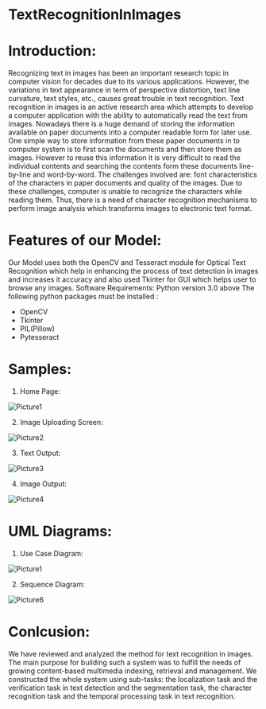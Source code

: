 # TextRecognitionInImages

# Introduction:
Recognizing text in images has been an important research topic in computer vision for decades due to its various applications. However, the variations in text 
appearance in term of perspective distortion, text line curvature, text styles, etc., causes great trouble in text recognition. Text recognition in images is an
active research area which attempts to develop a computer application with the ability to automatically read the text from images. Nowadays there is a huge 
demand of storing the information available on paper documents into a computer readable form for later use. One simple way to store information from these 
paper documents in to computer system is to first scan the documents and then store them as images. However to reuse this information it is very difficult 
to read the individual contents and searching the contents form these documents line-by-line and word-by-word. The challenges involved are: font characteristics
of the characters in paper documents and quality of the images. Due to these challenges, computer is unable to recognize the characters while reading them. 
Thus, there is a need of character recognition mechanisms to perform image analysis which transforms images to electronic text format.

# Features of our Model:
Our Model uses both the OpenCV and Tesseract module for Optical Text Recognition which help in enhancing the process of text detection in images and increases it accuracy and also used Tkinter for GUI which helps user to browse any images.
Software Requirements:
Python version 3.0 above
The following python packages must be installed :
- OpenCV
- Tkinter
- PIL(Pillow)
- Pytesseract
   
# Samples:

1. Home Page:

![Picture1](https://user-images.githubusercontent.com/52970886/173174122-9edeee4a-9ace-4ba2-ac36-f60943f913d9.png)

2. Image Uploading Screen:

![Picture2](https://user-images.githubusercontent.com/52970886/173174280-41491688-e1d5-4a20-b843-54ad5e8c028f.png)

3. Text Output:

![Picture3](https://user-images.githubusercontent.com/52970886/173174282-4dd0c9da-6ba3-4f76-9cde-ca51bc8f024b.png)

4. Image Output:

![Picture4](https://user-images.githubusercontent.com/52970886/173174290-c53f4d42-f941-4c7d-8329-8492ebf5f27b.png)


# UML Diagrams:

1. Use Case Diagram:

![Picture1](https://user-images.githubusercontent.com/52970886/173174337-82016ac7-be69-4677-ac60-87960269cb85.png)

2. Sequence Diagram:

![Picture6](https://user-images.githubusercontent.com/52970886/173174356-a78022e8-d2e2-4a2b-855d-a94393badb7d.png)

# Conlcusion:
We have reviewed and analyzed the method for text recognition in images. The main purpose for building such a system was to fulfill the needs of growing 
content-based multimedia indexing, retrieval and management. We constructed the whole system using sub-tasks: the localization task and the verification
task in text detection and the segmentation task, the character recognition task and the temporal processing task in text recognition.



